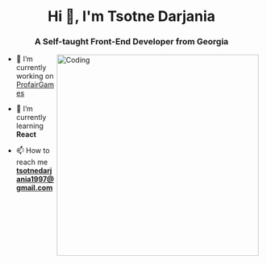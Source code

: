 <h1 align="center">Hi 👋, I'm Tsotne Darjania</h1>
<h3 align="center">A Self-taught Front-End Developer from Georgia</h3>
<img align="right"  alt="Coding" width="400" src="https://cdn.dribbble.com/users/330915/screenshots/3587000/10_coding_dribbble.gif">

- 🔭 I’m currently working on [ProfairGames](https://www.profairgames.com/)

- 🌱 I’m currently learning **React**

- 📫 How to reach me **tsotnedarjania1997@gmail.com**


